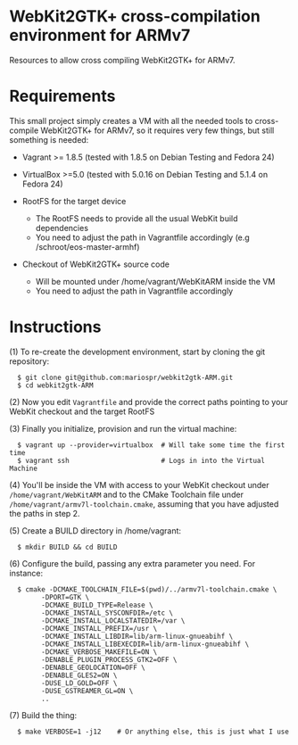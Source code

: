 WebKit2GTK+ cross-compilation environment for ARMv7
===================================================

Resources to allow cross compiling WebKit2GTK+ for ARMv7.

Requirements
============

This small project simply creates a VM with all the needed tools to cross-compile WebKit2GTK+
for ARMv7, so it requires very few things, but still something is needed:

* Vagrant >= 1.8.5 (tested with 1.8.5 on Debian Testing and Fedora 24)

* VirtualBox >=5.0 (tested with 5.0.16 on Debian Testing and 5.1.4 on Fedora 24)

* RootFS for the target device
  - The RootFS needs to provide all the usual WebKit build dependencies
  - You need to adjust the path in Vagrantfile accordingly (e.g /schroot/eos-master-armhf)

* Checkout of WebKit2GTK+ source code
  - Will be mounted under /home/vagrant/WebKitARM inside the VM
  - You need to adjust the path in Vagrantfile accordingly

Instructions
============

(1) To re-create the development environment, start by cloning the git repository:
```
  $ git clone git@github.com:mariospr/webkit2gtk-ARM.git
  $ cd webkit2gtk-ARM
```

(2) Now you edit `Vagrantfile` and provide the correct paths pointing to your WebKit checkout and the target RootFS

(3) Finally you initialize, provision and run the virtual machine:
```
  $ vagrant up --provider=virtualbox  # Will take some time the first time
  $ vagrant ssh                       # Logs in into the Virtual Machine
```

(4) You'll be inside the VM with access to your WebKit checkout under `/home/vagrant/WebKitARM` and to the CMake Toolchain file under `/home/vagrant/armv7l-toolchain.cmake`, assuming that you have adjusted the paths in step 2.

(5) Create a BUILD directory in /home/vagrant:
```
  $ mkdir BUILD && cd BUILD
```

(6) Configure the build, passing any extra parameter you need. For instance:
```
  $ cmake -DCMAKE_TOOLCHAIN_FILE=$(pwd)/../armv7l-toolchain.cmake \
        -DPORT=GTK \
        -DCMAKE_BUILD_TYPE=Release \
        -DCMAKE_INSTALL_SYSCONFDIR=/etc \
        -DCMAKE_INSTALL_LOCALSTATEDIR=/var \
        -DCMAKE_INSTALL_PREFIX=/usr \
        -DCMAKE_INSTALL_LIBDIR=lib/arm-linux-gnueabihf \
        -DCMAKE_INSTALL_LIBEXECDIR=lib/arm-linux-gnueabihf \
        -DCMAKE_VERBOSE_MAKEFILE=ON \
        -DENABLE_PLUGIN_PROCESS_GTK2=OFF \
        -DENABLE_GEOLOCATION=OFF \
        -DENABLE_GLES2=ON \
        -DUSE_LD_GOLD=OFF \
        -DUSE_GSTREAMER_GL=ON \
        ..
```

(7) Build the thing:
```
  $ make VERBOSE=1 -j12    # Or anything else, this is just what I use
```
